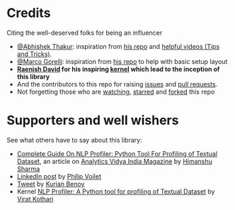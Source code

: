 # Credits

Citing the well-deserved folks for being an influencer

- [@Abhishek Thakur](https://github.com/abhishekkrthakur/): inspiration from [his repo](https://github.com/abhishekkrthakur/wtfml) and [helpful videos (Tips and Tricks)](https://www.youtube.com/AbhishekThakurAbhi?sub_confirmation=1).
- [@Marco Gorelli](https://github.com/MarcoGorelli/): inspiration from [his repo](https://github.com/MarcoGorelli/nbQA/) to help with basic setup layout
- **[Raenish David](https://www.kaggle.com/raenish) for his inspiring [kernel](https://www.kaggle.com/raenish/cheatsheet-text-helper-functions) which lead to the inception of this library**
- And the contributors to this repo for raising [issues](https://github.com/neomatrix369/nlp_profiler/issues) and [pull requests](https://github.com/neomatrix369/nlp_profiler/pulls).
- Not forgetting those who are [watching](https://github.com/neomatrix369/nlp_profiler/watchers), [starred](https://github.com/neomatrix369/nlp_profiler/stargazers) and [forked](https://github.com/neomatrix369/nlp_profiler/network/members) this repo

# Supporters and well wishers

See what others have to say about this library:

- [Complete Guide On NLP Profiler: Python Tool For Profiling of Textual Dataset](https://analyticsindiamag.com/complete-guide-on-nlp-profiler-python-tool-for-profiling-of-textual-dataset/), an article on [Analytics Vidya India Magazine]() by [Himanshu Sharma](https://analyticsindiamag.com/author/himanshu-sharmaanalyticsindiamag-com/)
- [LinkedIn post](https://www.linkedin.com/feed/update/urn:li:activity:6708394732621582336/) by [Philip Voilet](https://www.linkedin.com/in/philipvollet)
- [Tweet](https://twitter.com/kurianbenoy2/status/1300482632413667335) by [Kurian Benoy](https://in.linkedin.com/in/kurianbenoy)
- Kernel [NLP Profiler: A Python tool for profiling of Textual Dataset](https://www.kaggle.com/viratkothari/nlp-profiler-profiling-of-textual-dataset) by [Virat Kothari](https://www.kaggle.com/viratkothari/)
